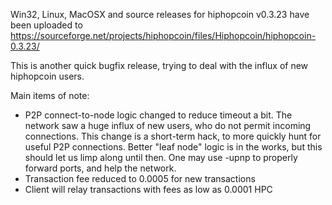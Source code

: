 Win32, Linux, MacOSX and source releases for hiphopcoin v0.3.23 have been uploaded to
https://sourceforge.net/projects/hiphopcoin/files/Hiphopcoin/hiphopcoin-0.3.23/

This is another quick bugfix release, trying to deal with the influx of new hiphopcoin users.

Main items of note:

* P2P connect-to-node logic changed to reduce timeout a bit.  The network saw a huge influx of new users, who do not permit incoming connections.  This change is a short-term hack, to more quickly hunt for useful P2P connections.  Better "leaf node" logic is in the works, but this should let us limp along until then.  One may use -upnp to properly forward ports, and help the network.
* Transaction fee reduced to 0.0005 for new transactions
* Client will relay transactions with fees as low as 0.0001 HPC
